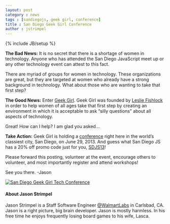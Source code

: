 ```yaml
---
layout: post
category : news
tags : [sandiegojs, geek girl, conference]
title : San Diego Geek Girl Conference
author : jstrimpel
---
```


{% include JB/setup %}

<strong>The Bad News:</strong> It is no secret that there is a shortage of women in technology. Anyone who has attended the
San Diego JavaScript meet up or any other technology event can attest to this fact.

There are myriad of groups for women in technology. These organizations are great, but they are targeted at
women who already have a strong background in technology. What about those who are wanting to take that first step?

<strong>The Good News:</strong> Enter [Geek Girl](http://geekgirlcamp.com/). Geek Girl was founded by
[Leslie Fishlock](https://twitter.com/LeslieFishlock) in order to help  women of all ages take that first step by
creating an environment in which it is acceptable to ask “silly questions” about all aspects of technology.

Great! How can I help? I am glad you asked...

<strong>Take Action:</strong> Geek Girl is holding a [conference](http://sandiego.geekgirltechcon.com/) right here in the world’s
classiest city, San Diego, on June 29, 2013. And guess what San Diego JS has a 20% off promo code just for you,
[SDJS13](http://sandiego.geekgirltechcon.com/)!

Please forward this posting, volunteer at the event, encourage others to volunteer, and most importantly register and attend workshops!

See you there. -Jason

<a href="http://sandiego.geekgirltechcon.com/">
	<img src="{{ASSET_PATH}}/img/posts/geek-girl-conference.jpg" alt="San Diego Geek Girl Tech Conference"/>
</a>

#### About Jason Strimpel

Jason Strimpel is a Staff Software Engineer [@WalmartLabs](http://www.walmartlabs.com/) in Carlsbad, CA.
Jason is a right picture, big brain developer. Jason is mostly harmless. In his free time he
enjoys frequently losing board games to his wife, Lasca.
